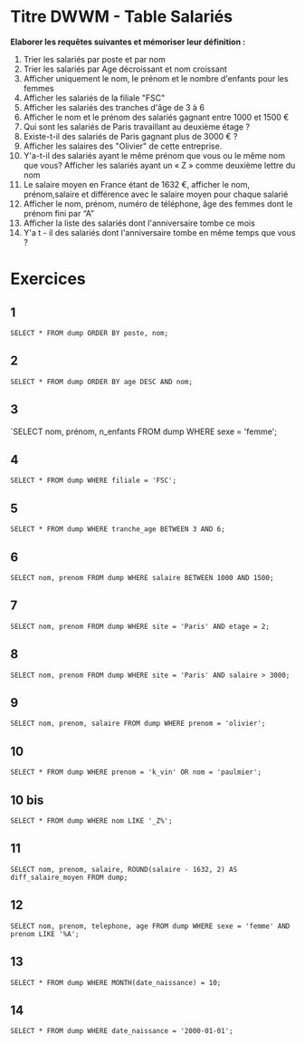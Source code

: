 # Titre DWWM - Table Salariés
**Elaborer les requêtes suivantes et mémoriser leur définition :**
1. Trier les salariés par poste et par nom 
2. Trier les salariés par Age décroissant et nom croissant 
3. Afficher uniquement le nom, le prénom et le nombre d'enfants pour les femmes 
4. Afficher les salariés de la filiale "FSC"
5. Afficher les salariés des tranches d'âge de 3 à 6 
6. Afficher le nom et le prénom des salariés gagnant entre 1000 et 1500 € 
7. Qui sont les salariés de Paris travaillant au deuxième étage ? 
8. Existe-t-il des salariés de Paris gagnant plus de 3000 € ? 
9. Afficher les salaires des "Olivier" de cette entreprise.
10. Y'a-t-il des salariés ayant le même prénom que vous ou le même nom que vous? 
Afficher les salariés ayant un « Z » comme deuxième lettre du nom 
11. Le salaire moyen en France étant de 1632 €, afficher le nom, prénom,salaire et 
différence avec le salaire moyen pour chaque salarié 
12. Afficher le nom, prénom, numéro de téléphone, âge des femmes dont le prénom fini 
par “A” 
13. Afficher la liste des salariés dont l'anniversaire tombe ce mois 
14. Y'a t - il des salariés dont l'anniversaire tombe en même temps que vous ?

# Exercices

## 1
`SELECT *
FROM dump
ORDER BY poste, nom;`

## 2
`SELECT *
FROM dump
ORDER BY age DESC
    AND nom;
`

## 3
`SELECT nom, prénom, n_enfants
FROM dump
WHERE sexe = 'femme';

## 4
`SELECT *
FROM dump
WHERE filiale = 'FSC';
`

## 5
`SELECT *
FROM dump
WHERE tranche_age BETWEEN 3 AND 6;
`

## 6
`SELECT nom, prenom
FROM dump
WHERE salaire BETWEEN 1000 AND 1500;
`

## 7
`SELECT nom, prenom
FROM dump
WHERE site = 'Paris'
    AND etage = 2;
`

## 8
`SELECT nom, prenom
FROM dump
WHERE site = 'Paris'
    AND salaire > 3000;
`

## 9
`SELECT nom, prenom, salaire
FROM dump
WHERE prenom = 'olivier';
`

## 10
`SELECT *
FROM dump
WHERE prenom = 'k_vin'
    OR nom = 'paulmier';
`

## 10 bis
`SELECT *
FROM dump
WHERE nom LIKE '_Z%';
`

## 11
`SELECT nom, prenom, salaire, ROUND(salaire - 1632, 2) AS diff_salaire_moyen
FROM dump;
`

## 12
`SELECT nom, prenom, telephone, age
FROM dump
WHERE sexe = 'femme'
    AND prenom LIKE '%A';
`

## 13
`SELECT *
FROM dump
WHERE MONTH(date_naissance) = 10;
`

## 14
`SELECT *
FROM dump
WHERE date_naissance = '2000-01-01';
`
